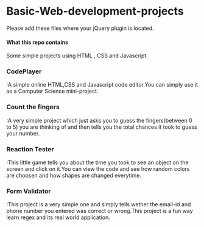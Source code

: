# Basic-Web-development-projects
Please add these files where your jQuery plugin is located.
<h4>What this repo contains</h4>
Some simple projects using HTML , CSS and Javascript.

<h3>CodePlayer</h3>:A simple online HTML,CSS and Javascript code editor.You can simply use it as a Computer Science mini-project.

<h3>Count the fingers</h3>:A very simple project which just asks you to guess the fingers(between 0 to 5) you are thinking of and then tells you the total chances it took to guess your number.

<h3>Reaction Tester</h3>:This little game tells you about the time you took to see an object on the screen and click on it.You can view the code and see how random colors are choosen and how shapes are changed everytime.

<h3>Form Validator</h3>:This project is a very simple one and simply tells wether the email-id  and phone number you entered was correct or wrong.This project is a fun way learn regex and its real world application. 
